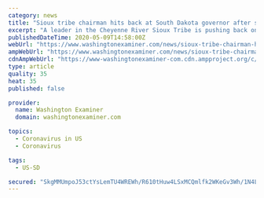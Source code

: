 ```yaml
---
category: news
title: "Sioux tribe chairman hits back at South Dakota governor after she demands tribes remove coronavirus checkpoints"
excerpt: "A leader in the Cheyenne River Sioux Tribe is pushing back on South Dakota Gov. Kristi Noem’s demand that the Native Americans remove checkpoints they had set up along highways that help prevent the coronavirus from spreading."
publishedDateTime: 2020-05-09T14:58:00Z
webUrl: "https://www.washingtonexaminer.com/news/sioux-tribe-chairman-hits-back-at-south-dakota-governor-after-she-demands-tribes-remove-coronavirus-checkpoints"
ampWebUrl: "https://www.washingtonexaminer.com/news/sioux-tribe-chairman-hits-back-at-south-dakota-governor-after-she-demands-tribes-remove-coronavirus-checkpoints?_amp=true"
cdnAmpWebUrl: "https://www-washingtonexaminer-com.cdn.ampproject.org/c/s/www.washingtonexaminer.com/news/sioux-tribe-chairman-hits-back-at-south-dakota-governor-after-she-demands-tribes-remove-coronavirus-checkpoints?_amp=true"
type: article
quality: 35
heat: 35
published: false

provider:
  name: Washington Examiner
  domain: washingtonexaminer.com

topics:
  - Coronavirus in US
  - Coronavirus

tags:
  - US-SD

secured: "SkgMMUmpoJ53ctYsLemTU4WREWh/R610tHuw4LSxMCQmlfk2WKeGv3Wh/1N4LnjYUvuiWAAxglv6Uu0+lakAe73FnY1/Vxuqtmw9TA6NO1/x9pgYMvX4UyxdSM168y1uHl5pVhcn4ZPXzfQL9fZUK+XfSb2DvDtPQAFjmTgHlIoKVbbZpveTHTR//+EjU/uXFPmZQ0ghrdqCCzuLAcFLsod7qe5+UwENLMUND3sSu2C84CVV0v122mzVJNHpYaYq0uQ+DtjbPXCdHj4jChtCi+CVHJH8nYPxFA8sL7pFUjdGSnhHUWCTvR+tXbm+7ZUKOU8iXjjEFtolfoZ/Tu8y/+L/dFAOtL9KYTTJcDxV8jnUIJTBG2D4Amym0qQpTbgofPMjaxd0Xve8l73fD7aTIVfvpskwlnhfQQTajM674Cr/6IYk/gaXXerLfLr0CiVvueiI4YX/H6xhozqnd9Kwxq3tNn64cvuz0pv8ejvXe7A=;pTcqjRoLzs17g1Ttx6wXLQ=="
---
```


